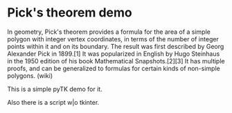 # Pick's theorem demo

In geometry, Pick's theorem provides a formula for the area of a simple polygon with integer vertex coordinates, in terms of the number of integer points within it and on its boundary. The result was first described by Georg Alexander Pick in 1899.[1] It was popularized in English by Hugo Steinhaus in the 1950 edition of his book Mathematical Snapshots.[2][3] It has multiple proofs, and can be generalized to formulas for certain kinds of non-simple polygons. (wiki)

This is a simple pyTK demo for it.

Also there is a script w|o tkinter.
